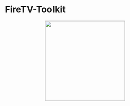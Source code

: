# FireTV-Toolkit
<div style="display: flex; justify-content: center; align: center;"><img width="250px" src="https://user-images.githubusercontent.com/70029654/173292714-20678a0b-feef-427e-87ba-81caacaad9ca.png"></div>

